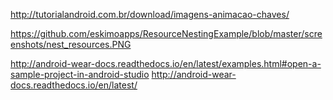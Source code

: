http://tutorialandroid.com.br/download/imagens-animacao-chaves/

https://github.com/eskimoapps/ResourceNestingExample/blob/master/screenshots/nest_resources.PNG

http://android-wear-docs.readthedocs.io/en/latest/examples.html#open-a-sample-project-in-android-studio
http://android-wear-docs.readthedocs.io/en/latest/